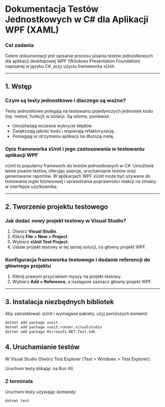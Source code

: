# Dokumentacja Testów Jednostkowych w C# dla Aplikacji WPF (XAML)

### Cel zadania
Celem dokumentacji jest opisanie procesu pisania testów jednostkowych dla aplikacji desktopowej WPF (Windows Presentation Foundation) napisanej w języku C#, przy użyciu frameworka xUnit.

---

## 1. **Wstęp**

### Czym są testy jednostkowe i dlaczego są ważne?
Testy jednostkowe polegają na testowaniu pojedynczych jednostek kodu (np. metod, funkcji) w izolacji. Są istotne, ponieważ:
- Umożliwiają wczesne wykrycie błędów.
- Zwiększają jakość kodu i wspierają refaktoryzację.
- Pomagają w utrzymaniu aplikacji na dłuższą metę.

### Opis frameworka xUnit i jego zastosowania w testowaniu aplikacji WPF
xUnit to popularny framework do testów jednostkowych w C#. Umożliwia łatwe pisanie testów, oferując asercje, uruchamianie testów oraz generowanie raportów. W aplikacjach WPF xUnit może być używane do testowania logiki biznesowej i sprawdzania poprawności reakcji na zmiany w interfejsie użytkownika.

---

## 2. **Tworzenie projektu testowego**

### Jak dodać nowy projekt testowy w Visual Studio?
1. Otwórz **Visual Studio**.
2. Kliknij **File > New > Project**.
3. Wybierz **xUnit Test Project**.
4. Ustaw projekt testowy w tej samej solucji, co główny projekt WPF.

### Konfiguracja frameworka testowego i dodanie referencji do głównego projektu
1. Kliknij prawym przyciskiem myszy na projekt testowy.
2. Wybierz **Add > Reference**, a następnie zaznacz główny projekt WPF.

---

## 3. **Instalacja niezbędnych bibliotek**

Aby zainstalować xUnit i wymagane pakiety, użyj poniższych komend:
```bash
dotnet add package xunit
dotnet add package xunit.runner.visualstudio
dotnet add package Microsoft.NET.Test.Sdk
```

## 4. **Uruchamianie testów**
W Visual Studio
Otwórz Test Explorer (Test > Windows > Test Explorer).

Uruchom testy klikając na Run All.

### Z terminala
Uruchom testy używając komendy:
```bash
dotnet test
```
